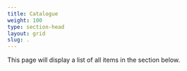 ```yaml
---
title: Catalogue
weight: 100
type: section-head
layout: grid
slug: .
---
```

This page will display a list of all items in the section below.
